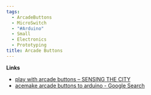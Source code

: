 ```yaml
---
tags:
  - ArcadeButtons
  - MicroSwitch
  - "#Arduino"
  - Small
  - Electronics
  - Prototyping
title: Arcade Buttons
---
```

**Links**
- [play with arcade buttons – SENSING THE CITY](https://www.sensingthecity.com/play-with-arcade-buttons/)
- [acemake arcade buttons to arduino - Google Search](https://www.google.com/search?q=acemake+arcade+buttons+to+arduino&rlz=1C1RXQR_enUS1085US1085&oq=acemake+arcade+buttons+to+arduino&gs_lcrp=EgZjaHJvbWUyBggAEEUYOdIBCTE1NTI0ajBqN6gCALACAA&sourceid=chrome&ie=UTF-8)